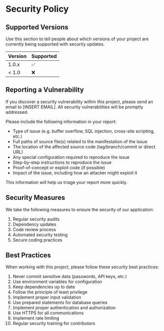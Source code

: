 # Security Policy

## Supported Versions

Use this section to tell people about which versions of your project are
currently being supported with security updates.

| Version | Supported          |
| ------- | ------------------ |
| 1.0.x   | :white_check_mark: |
| < 1.0   | :x:                |

## Reporting a Vulnerability

If you discover a security vulnerability within this project, please send an email to [INSERT EMAIL]. All security vulnerabilities will be promptly addressed.

Please include the following information in your report:
- Type of issue (e.g. buffer overflow, SQL injection, cross-site scripting, etc.)
- Full paths of source file(s) related to the manifestation of the issue
- The location of the affected source code (tag/branch/commit or direct URL)
- Any special configuration required to reproduce the issue
- Step-by-step instructions to reproduce the issue
- Proof-of-concept or exploit code (if possible)
- Impact of the issue, including how an attacker might exploit it

This information will help us triage your report more quickly.

## Security Measures

We take the following measures to ensure the security of our application:

1. Regular security audits
2. Dependency updates
3. Code review process
4. Automated security testing
5. Secure coding practices

## Best Practices

When working with this project, please follow these security best practices:

1. Never commit sensitive data (passwords, API keys, etc.)
2. Use environment variables for configuration
3. Keep dependencies up to date
4. Follow the principle of least privilege
5. Implement proper input validation
6. Use prepared statements for database queries
7. Implement proper authentication and authorization
8. Use HTTPS for all communications
9. Implement rate limiting
10. Regular security training for contributors 